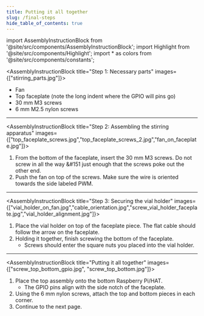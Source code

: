 ```yaml
---
title: Putting it all together
slug: /final-steps
hide_table_of_contents: true
---
```


import AssemblyInstructionBlock from '@site/src/components/AssemblyInstructionBlock';
import Highlight from '@site/src/components/Highlight';
import * as colors from '@site/src/components/constants';

<AssemblyInstructionBlock title="Step 1: Necessary parts" images={["stirring_parts.jpg"]}>

*	<Highlight color={colors.blue}>Fan</Highlight>
*	<Highlight color={colors.red}>Top faceplate</Highlight> (note the long indent where the GPIO will pins go)
*	<Highlight color={colors.green}>30 mm M3 screws</Highlight>
*	<Highlight color={colors.orange}>6 mm M2.5 nylon screws</Highlight>

</AssemblyInstructionBlock>

-----

<AssemblyInstructionBlock title="Step 2: Assembling the stirring apparatus" images={["top_faceplate_screws.jpg","top_faceplate_screws_2.jpg","fan_on_faceplate.jpg"]}>

1.	From the bottom of the faceplate, insert the 30 mm M3 screws. Do not screw in all the way &#151 just enough that the <Highlight color={colors.orange}>screws poke out the other</Highlight> end.
2.	Push the fan on top of the screws. Make sure the <Highlight color={colors.teal}>wire is oriented towards the side labeled PWM.</Highlight>

</AssemblyInstructionBlock>

-----

<AssemblyInstructionBlock title="Step 3: Securing the vial holder" images={["vial_holder_on_fan.jpg","cable_orientation.jpg","screw_vial_holder_faceplate.jpg","vial_holder_alignment.jpg"]}>

1.	Place the vial holder on top of the faceplate piece. The <Highlight color={colors.red}>flat cable should follow the arrow on the faceplate.</Highlight>
2.	Holding it together, finish screwing the bottom of the faceplate. 
	*	Screws should enter the square nuts you placed into the vial holder.

</AssemblyInstructionBlock>

-----

<AssemblyInstructionBlock title="Putting it all together" images={["screw_top_bottom_gpio.jpg", "screw_top_bottom.jpg"]}>

1.	Place the top assembly onto the bottom Raspberry Pi/HAT. 
	*	The <Highlight color={colors.blue}>GPIO pins</Highlight> align with the side notch of the faceplate.
2.	Using the <Highlight color={colors.orange}>6 mm nylon screws,</Highlight> attach the top and bottom pieces in each corner.
3.	Continue to the next page. 

</AssemblyInstructionBlock>